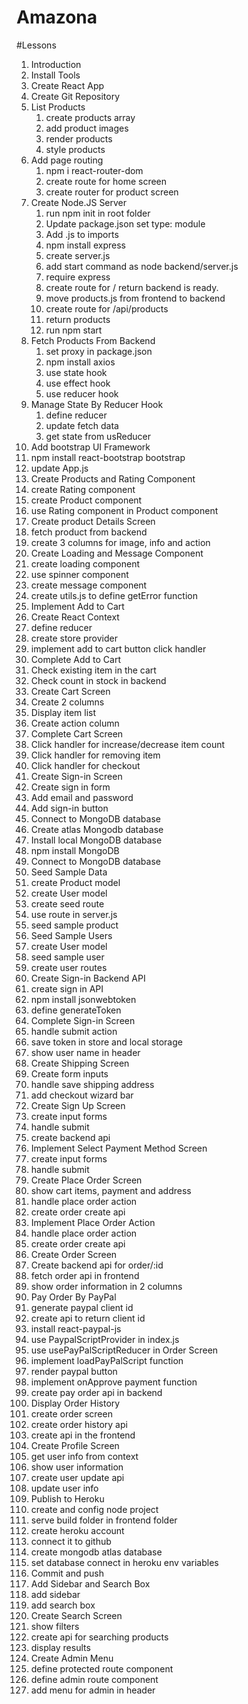# Amazona

#Lessons

1. Introduction
2. Install Tools
3. Create React App
4. Create Git Repository
5. List Products
   1. create products array
   2. add product images
   3. render products
   4. style products
6. Add page routing
   1. npm i react-router-dom
   2. create route for home screen
   3. create router for product screen
7. Create Node.JS Server
   1. run npm init in root folder
   2. Update package.json set type: module
   3. Add .js to imports
   4. npm install express
   5. create server.js
   6. add start command as node backend/server.js
   7. require express
   8. create route for / return backend is ready.
   9. move products.js from frontend to backend
   10. create route for /api/products
   11. return products
   12. run npm start
8. Fetch Products From Backend
   1. set proxy in package.json
   2. npm install axios
   3. use state hook
   4. use effect hook
   5. use reducer hook
9. Manage State By Reducer Hook
   1. define reducer
   2. update fetch data
   3. get state from usReducer
10. Add bootstrap UI Framework
   1. npm install react-bootstrap bootstrap
   2. update App.js
11. Create Products and Rating Component
   1. create Rating component
   2. create Product component
   3. use Rating component in Product component
12. Create product Details Screen
   1. fetch product from backend
   2. create 3 columns for image, info and action
13. Create Loading and Message Component
   1. create loading component
   2. use spinner component
   3. create message component
   4. create utils.js to define getError function
14. Implement Add to Cart
   1. Create React Context
   2. define reducer
   3. create store provider
   4. implement add to cart button click handler
15. Complete Add to Cart
   1. Check existing item in the cart
   2. Check count in stock in backend
16. Create Cart Screen
   1. Create 2 columns
   2. Display item list
   3. Create action column
17. Complete Cart Screen
   1. Click handler for increase/decrease item count
   2. Click handler for removing item
   3. Click handler for checkout
18. Create Sign-in Screen
   1. Create sign in form
   2. Add email and password
   3. Add sign-in button
19. Connect to MongoDB database
   1. Create atlas Mongodb database
   2. Install local MongoDB database
   3. npm install MongoDB
   4. Connect to MongoDB database
20. Seed Sample Data
   1. create Product model
   2. create User model
   3. create seed route
   4. use route in server.js
   5. seed sample product
21. Seed Sample Users
   1. create User model
   2. seed sample user
   3. create user routes
22. Create Sign-in Backend API
   1. create sign in API
   2. npm install jsonwebtoken
   3. define generateToken
23. Complete Sign-in Screen
   1. handle submit action
   2. save token in store and local storage
   3. show user name in header
24. Create Shipping Screen
   1. Create form inputs
   2. handle save shipping address
   3. add checkout wizard bar
25. Create Sign Up Screen
   1. create input forms
   2. handle submit
   3. create backend api
26. Implement Select Payment Method Screen
   1. create input forms
   2. handle submit
27. Create Place Order Screen
   1. show cart items, payment and address
   2. handle place order action
   3. create order create api
28. Implement Place Order Action
   1. handle place order action
   2. create order create api
29. Create Order Screen
   1. Create backend api for order/:id
   2. fetch order api in frontend
   3. show order information in 2 columns
30. Pay Order By PayPal
   1. generate paypal client id
   2. create api to return client id
   3. install react-paypal-js
   4. use PaypalScriptProvider in index.js
   5. use usePayPalScriptReducer in Order Screen
   6. implement loadPayPalScript function
   7. render paypal button
   8. implement onApprove payment function
   9. create pay order api in backend
31. Display Order History
   1. create order screen
   2. create order history api
   3. create api in the frontend
32. Create Profile Screen
   1. get user info from context
   2. show user information
   3. create user update api
   4. update user info
33. Publish to Heroku
   1. create and config node project
   2. serve build folder in frontend folder
   3. create heroku account
   4. connect it to github
   5. create mongodb atlas database
   6. set database connect in heroku env variables
   7. Commit and push
34. Add Sidebar and Search Box
   1. add sidebar
   2. add search box
35. Create Search Screen
   1. show filters
   2. create api for searching products
   4. display results
36. Create Admin Menu
   1. define protected route component
   2. define admin route component
   3. add menu for admin in header